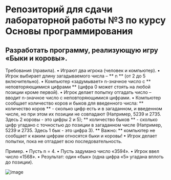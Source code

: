 # Репозиторий для сдачи лабораторной работы №3 по курсу Основы программирования

## Разработать программу, реализующую игру «Быки и коровы».
Требования (правила).
•	Играют два игрока (человек и компьютер).
•	Игрок выбирает длину загадываемого числа – ** n ** (от 2 до 5 включительно).
•	Компьютер «задумывает» n-значное число с ** неповторяющимися цифрами ** (цифра 0 может стоять на любой позиции кроме первой).
•	Игрок делает попытку отгадать число – вводит n-значное число с неповторяющимися цифрами.
•	Компьютер сообщает количество коров и быков для введенного числа:
  ** количество коров ** - сколько цифр есть и в загаданном, и введенном числе, но при этом их позиции не совпадают (Например, 5239 и 2735. Здесь 2 коровы - это цифры 2    и 5);
  ** количество быков ** - сколько цифр угадано с точностью до позиции в загаданном числе (Например, 5239 и 2735. Здесь 1 бык - это цифра 3).
  ** Важно: ** компьютер не сообщает к каким цифрам относятся быки и коровы! 
•	Игрок делает попытки, пока не отгадает всю последовательность. 

Пример.
•	Пусть n = 4.
•	Пусть задумано число «3594».
•	Игрок ввел число «1568».
•	Результат: один «бык» (одна цифра «5» угадана вплоть до позиции).

![image](https://user-images.githubusercontent.com/43183124/195834314-feaf59b3-1313-427e-8ed7-5947346f5e78.png)

